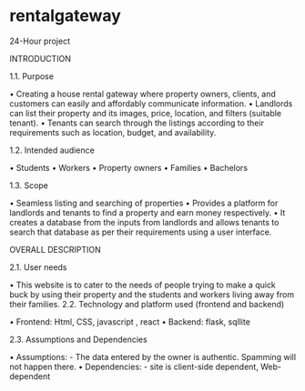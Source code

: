 # rentalgateway
24-Hour project


INTRODUCTION

1.1. Purpose

• Creating a house rental gateway where property owners,
clients, and customers can easily and affordably
communicate information.
• Landlords can list their property and its images, price,
location, and filters (suitable tenant).
• Tenants can search through the listings according to their
requirements such as location, budget, and availability.

1.2. Intended audience

• Students
• Workers
• Property owners
• Families
• Bachelors

1.3. Scope

• Seamless listing and searching of properties
• Provides a platform for landlords and tenants to find a
property and earn money respectively.
• It creates a database from the inputs from landlords and
allows tenants to search that database as per their
requirements using a user interface.


OVERALL DESCRIPTION

2.1. User needs

• This website is to cater to the needs of people trying to
make a quick buck by using their property and the
students and workers living away from their families.
2.2. Technology and platform used (frontend and
backend)

• Frontend: Html, CSS, javascript , react
• Backend: flask, sqllite

2.3. Assumptions and Dependencies

• Assumptions: - The data entered by the owner is
authentic. Spamming will not happen there.
• Dependencies: - site is client-side dependent, Web-
dependent
